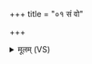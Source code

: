 +++
title = "०१ सं वो"

+++
<details><summary>मूलम् (VS)</summary>

सं वो॑ गो॒ष्ठेन॑ सु॒षदा॒ सं र॒य्या सं सुभू॑त्या।  
अह॑र्जातस्य॒ यन्नाम॒ तेना॑ वः॒ सं सृ॑जामसि ॥
</details>